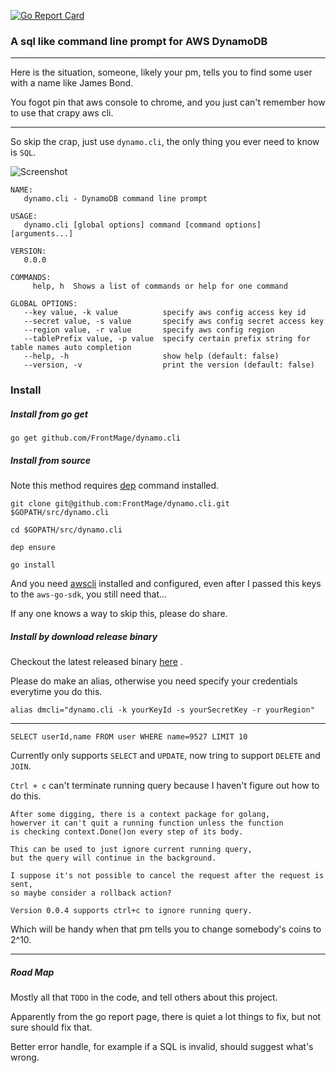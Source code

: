 [![Go Report Card](https://goreportcard.com/badge/github.com/FrontMage/dynamo.cli)](https://goreportcard.com/report/github.com/FrontMage/dynamo.cli)

### A sql like command line prompt for AWS DynamoDB

---

Here is the situation, someone, likely your pm, tells you to find some user with a name like James Bond.

You fogot pin that aws console to chrome, and you just can't remember how to use that crapy aws cli.

---

So skip the crap, just use `dynamo.cli`, the only thing you ever need to know is `SQL`.

![Screenshot](screenshots/screenshot.gif)

```
NAME:
   dynamo.cli - DynamoDB command line prompt

USAGE:
   dynamo.cli [global options] command [command options] [arguments...]

VERSION:
   0.0.0

COMMANDS:
     help, h  Shows a list of commands or help for one command

GLOBAL OPTIONS:
   --key value, -k value          specify aws config access key id
   --secret value, -s value       specify aws config secret access key
   --region value, -r value       specify aws config region
   --tablePrefix value, -p value  specify certain prefix string for table names auto completion
   --help, -h                     show help (default: false)
   --version, -v                  print the version (default: false)

```

### Install

##### Install from go get

`go get github.com/FrontMage/dynamo.cli`

##### Install from source

Note this method requires [dep](https://github.com/golang/dep) command installed.

`git clone git@github.com:FrontMage/dynamo.cli.git $GOPATH/src/dynamo.cli`

`cd $GOPATH/src/dynamo.cli`

`dep ensure`

`go install`

And you need [awscli](https://aws.amazon.com/cli/) installed and configured, even after I passed this keys to the `aws-go-sdk`, you still need that...

If any one knows a way to skip this, please do share.

##### Install by download release binary

Checkout the latest released binary [here](https://github.com/FrontMage/dynamo.cli/releases) .

Please do make an alias, otherwise you need specify your credentials everytime you do this.

`alias dmcli="dynamo.cli -k yourKeyId -s yourSecretKey -r yourRegion"`

---

`SELECT userId,name FROM user WHERE name=9527 LIMIT 10`

Currently only supports `SELECT` and `UPDATE`, now tring to support `DELETE` and `JOIN`.

`Ctrl + c` can't terminate running query because I haven't figure out how to do this.
```
After some digging, there is a context package for golang,
howerver it can't quit a running function unless the function 
is checking context.Done()on every step of its body.

This can be used to just ignore current running query, 
but the query will continue in the background.

I suppose it's not possible to cancel the request after the request is sent,
so maybe consider a rollback action?

Version 0.0.4 supports ctrl+c to ignore running query.
```

Which will be handy when that pm tells you to change somebody's coins to 2^10.

---

##### Road Map

Mostly all that `TODO` in the code, and tell others about this project.

Apparently from the go report page, there is quiet a lot things to fix, but not sure should fix that.

Better error handle, for example if a SQL is invalid, should suggest what's wrong.
